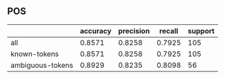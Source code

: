 
## POS

|                  | accuracy | precision | recall | support |
|------------------|----------|-----------|--------|---------|
| all              | 0.8571   | 0.8258    | 0.7925 | 105     |
| known-tokens     | 0.8571   | 0.8258    | 0.7925 | 105     |
| ambiguous-tokens | 0.8929   | 0.8235    | 0.8098 | 56      |

